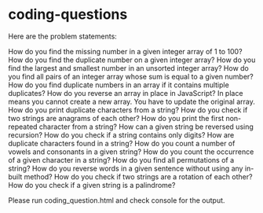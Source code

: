 # coding-questions
Here are the problem statements:

How do you find the missing number in a given integer array of 1 to 100?
How do you find the duplicate number on a given integer array?
How do you find the largest and smallest number in an unsorted integer array?
How do you find all pairs of an integer array whose sum is equal to a given number?
How do you find duplicate numbers in an array if it contains multiple duplicates?
How do you reverse an array in place in JavaScript? In place means you cannot create a new array. You have to update the original array.
How do you print duplicate characters from a string?
How do you check if two strings are anagrams of each other?
How do you print the first non-repeated character from a string?
How can a given string be reversed using recursion?
How do you check if a string contains only digits?
How are duplicate characters found in a string?
How do you count a number of vowels and consonants in a given string?
How do you count the occurrence of a given character in a string?
How do you find all permutations of a string?
How do you reverse words in a given sentence without using any in-built method?
How do you check if two strings are a rotation of each other?
How do you check if a given string is a palindrome?


Please run coding_question.html and check console for the output.

